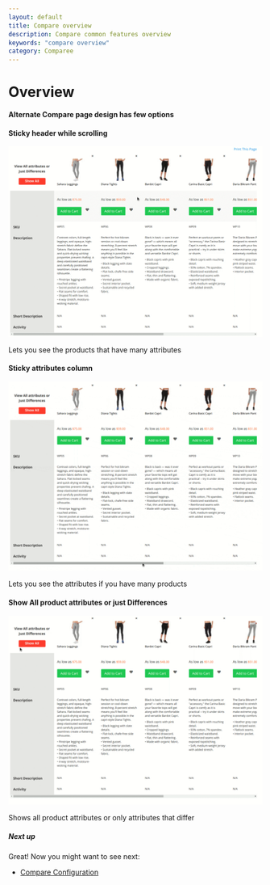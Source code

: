 ```yaml
---
layout: default
title: Compare overview
description: Compare common features overview
keywords: "compare overview"
category: Comparee
---
```


# Overview

**Alternate Compare page design has few options**

#### Sticky header while scrolling

![Sticky Top](/images/m2/compare/sticky-top.gif)

Lets you see the products that have many attributes

#### Sticky attributes column

![Sticky left](/images/m2/compare/sticky-left.gif)

Lets you see the attributes if you have many products

#### Show All product attributes or just Differences

![Difference](/images/m2/compare/difference.gif)

Shows all product attributes or only attributes that differ

##### Next up

Great! Now you might want to see next:

- [Compare Configuration](/m2/extensions/compare/configuration/)
